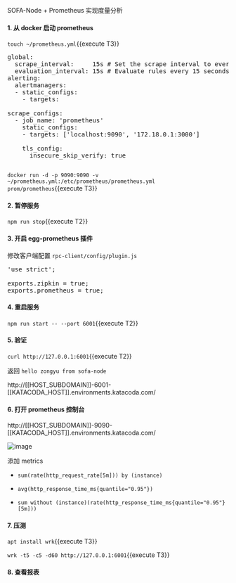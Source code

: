 SOFA-Node + Prometheus 实现度量分析

#### 1. 从 docker 启动 prometheus

`touch ~/prometheus.yml`{{execute T3}}

<pre class="file" data-filename="~/prometheus.yml" data-target="replace">
global:
  scrape_interval:     15s # Set the scrape interval to every 15 seconds. Default is every 1 minute.
  evaluation_interval: 15s # Evaluate rules every 15 seconds. The default is every 1 minute.
alerting:
  alertmanagers:
  - static_configs:
    - targets:

scrape_configs:
  - job_name: 'prometheus'
    static_configs:
    - targets: ['localhost:9090', '172.18.0.1:3000']

    tls_config:
      insecure_skip_verify: true

</pre>

`docker run -d -p 9090:9090 -v ~/prometheus.yml:/etc/prometheus/prometheus.yml prom/prometheus`{{execute T3}}

#### 2. 暂停服务

`npm run stop`{{execute T2}}

#### 3. 开启 egg-prometheus 插件

修改客户端配置 `rpc-client/config/plugin.js`

<pre class="file" data-filename="rpc-client/config/plugin.js" data-target="replace">
'use strict';

exports.zipkin = true;
exports.prometheus = true;
</pre>

#### 4. 重启服务

`npm run start -- --port 6001`{{execute T2}}


#### 5. 验证

`curl http://127.0.0.1:6001`{{execute T2}}

返回 `hello zongyu from sofa-node`

http://[[HOST_SUBDOMAIN]]-6001-[[KATACODA_HOST]].environments.katacoda.com/

#### 6. 打开 prometheus 控制台

http://[[HOST_SUBDOMAIN]]-9090-[[KATACODA_HOST]].environments.katacoda.com/

![image](https://user-images.githubusercontent.com/1207064/46746075-e0240e00-cce0-11e8-99ed-cf24374594b8.png)

添加 metrics

- `sum(rate(http_request_rate[5m])) by (instance)`

- `avg(http_response_time_ms{quantile="0.95"})`

- `sum without (instance)(rate(http_response_time_ms{quantile="0.95"}[5m]))`

#### 7. 压测

`apt install wrk`{{execute T3}}

`wrk -t5 -c5 -d60 http://127.0.0.1:6001`{{execute T3}}


#### 8. 查看报表

